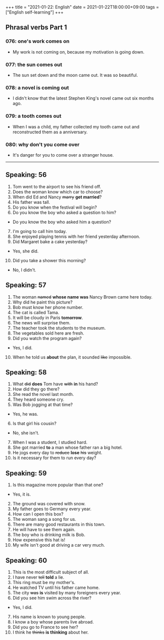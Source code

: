 +++
title =  "2021-01-22: English"
date = 2021-01-22T18:00:00+09:00
tags = ["English self-learning"]
+++

## Phrasal verbs Part 1

### 076: one's work **comes on**

- My work is not coming on, because my motivation is going down.

### 077: the sun **comes out**

- The sun set down and the moon came out. It was so beautiful.

### 078: a novel is **coming out**

- I didn't know that the latest Stephen King's novel came out six months ago.

### 079: a tooth **comes out**

- When I was a child, my father collected my tooth came out and reconstructed them as a anniversary.

### 080: why don't you **come over**

- It's danger for you to come over a stranger house.

- - -

## Speaking: 56

1. Tom went to the airport to see his friend off.
2. Does the woman know which car to choose?
3. When did Ed and Nancy ~~marry~~ **get married**?
4. His father was tall.
5. Do you know when the festival will begin?
6. Do you know the boy who asked a question to him?
  - Do you know the boy who asked him a question?
7. I'm going to call him today.
8. She enjoyed playing tennis with her friend yesterday afternoon.
9. Did Margaret bake a cake yesterday?
  - Yes, she did.
10. Did you take a shower this morning?
  - No, I didn't.

## Speaking: 57

1. The woman ~~named~~ **whose name was**  Nancy Brown came here today.
2. Why did he paint this picture?
3. Bob must know her phone number.
4. The cat is called Tama.
5. It will be cloudy in Paris **tomorrow**.
6. The news will surprise them.
7. The teacher took the students to the museum.
8. The vegetables sold here are fresh.
9. Did you watch the program again?
  - Yes, I did.
10. When he told us **about** the plan, it sounded ~~like~~ impossible.

## Speaking: 58

1. What ~~did~~ **does** Tom have ~~with~~ **in** his hand?
2. How did they go there?
3. She read the novel last month.
4. They heard someone cry.
5. Was Bob jogging at that time?
  - Yes, he was.
6. Is that girl his cousin?
  - No, she isn't.
7. When I was a student, I studied hard.
8. She got married **to** a man whose father ran a big hotel.
9. He jogs every day to ~~reduce~~ **lose** ~~his~~ weight.
10. Is it necessary for them to run every day?

## Speaking: 59

1. Is this magazine more popular than that one?
  - Yes, it is.
2. The ground was covered with snow.
3. My father goes to Germany every year.
4. How can I open this box?
5. The woman sang a song for us.
6. There are many good restaurants in this town.
7. He will have to see them again.
8. The boy who is drinking milk is Bob.
9. How expensive this hat is!
10. My wife isn't good at driving a car very much.

## Speaking: 60

1. This is the most difficult subject of all.
2. I have never ~~tell~~ **told** a lie.
3. This ring must be my mother's.
4. He watched TV until his father came home.
5. The city ~~was~~ **is** visited by many foreigners every year.
6. Did you see him swim across the river?
  - Yes, I did.
7. His name is known to young people.
8. I know a boy whose parents live abroad.
9. Did you go to France to see her?
10. I think he ~~thinks~~ **is thinking** about her.
